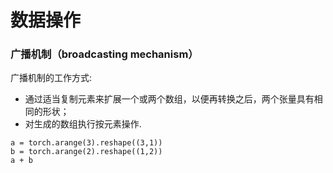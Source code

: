 # 数据操作
### 广播机制（broadcasting mechanism）
广播机制的工作方式:

- 通过适当复制元素来扩展一个或两个数组，以便再转换之后，两个张量具有相同的形状；
- 对生成的数组执行按元素操作.

```
a = torch.arange(3).reshape((3,1))
b = torch.arange(2).reshape((1,2))
a + b
```